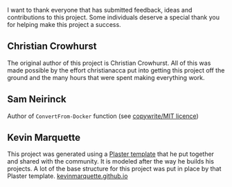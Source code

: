I want to thank everyone that has submitted feedback, ideas and contributions to this project. Some individuals deserve a special thank you for helping make this project a success.

## Christian Crowhurst

The original author of this project is Christian Crowhurst. All of this was made possible by the effort christianacca put into getting this project off the ground and the many hours that were spent making everything work.

## Sam Neirinck

Author of `ConvertFrom-Docker` function (see [copywrite/MIT licence](https://github.com/samneirinck/posh-docker/blob/master/LICENSE))

## Kevin Marquette

This project was generated using a [Plaster template](https://github.com/KevinMarquette/PlasterTemplates) that he put together and shared with the community. It is modeled after the way he builds his projects. A lot of the base structure for this project was put in place by that Plaster template. [kevinmarquette.github.io](http://kevinmarquette.github.io)

